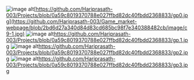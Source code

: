 ![image alt](image_url)[https://github.com/Hariprasath-003/Projects/blob/0a59c8019370788e027ffbd82dc40fbdd2368833/gp0.jpg](https://github.com/Hariprasath-003/Game_market-webpage/blob/2bd6d27a340d84d83cd685bc98f7e340388482cb/image/c9-1.jpg)
![image alt](image_url)https://github.com/Hariprasath-003/Projects/blob/0a59c8019370788e027ffbd82dc40fbdd2368833/gp.1.jpg
![image alt](image_url)https://github.com/Hariprasath-003/Projects/blob/0a59c8019370788e027ffbd82dc40fbdd2368833/gp2.jpg
![image alt](image_url)https://github.com/Hariprasath-003/Projects/blob/0a59c8019370788e027ffbd82dc40fbdd2368833/gp3.jpg

